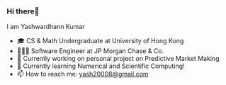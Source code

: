 ### Hi there👋 
I am Yashwardhann Kumar
- 🎓 CS & Math Undergraduate at University of Hong Kong
- 🧑🏽‍💻 Software Engineer at JP Morgan Chase & Co. 
- 🔭 Currently working on personal project on Predictive Market Making 
- 🌱 Currently learning Numerical and Scientific Computing!
- 📫 How to reach me: yash20008@gmail.com
